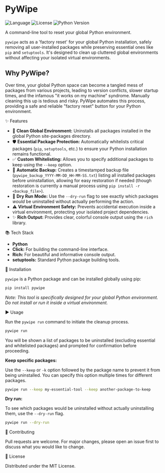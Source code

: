 # PyWipe

![Language](https://img.shields.io/badge/language-Python-blue.svg)
![License](https://img.shields.io/badge/license-MIT-green.svg)
![Python Version](https://img.shields.io/badge/python-%3E%3D3.7-blue.svg)

A command-line tool to reset your global Python environment.

`pywipe` acts as a 'factory reset' for your global Python installation, safely removing all user-installed packages while preserving essential ones like `pip` and `setuptools`. It's designed to clean up cluttered global environments without affecting your isolated virtual environments.

## Why PyWipe?

Over time, your global Python space can become a tangled mess of packages from various projects, leading to version conflicts, slower startup times, and the infamous "it works on my machine" syndrome. Manually cleaning this up is tedious and risky. PyWipe automates this process, providing a safe and reliable "factory reset" button for your Python environment.

✨ Features

*   🧹 **Clean Global Environment:** Uninstalls all packages installed in the global Python site-packages directory.
*   🛡️ **Essential Package Protection:** Automatically whitelists critical packages (`pip`, `setuptools`, etc.) to ensure your Python installation remains functional.
*   ✅ **Custom Whitelisting:** Allows you to specify additional packages to keep using the `--keep` option.
*   💾 **Automatic Backup:** Creates a timestamped backup file (`pywipe_backup_YYYY-MM-DD_HH-MM-SS.txt`) listing all installed packages before uninstallation, allowing for easy restoration if needed (though restoration is currently a manual process using `pip install -r <backup_file>`).
*   👀 **Dry Run Mode:** Use the `--dry-run` flag to see exactly which packages *would* be uninstalled without actually performing the action.
*   ⚠️ **Virtual Environment Safety:** Prevents accidental execution inside a virtual environment, protecting your isolated project dependencies.
*   ✨ **Rich Output:** Provides clear, colorful console output using the `rich` library.

📚 Tech Stack

*   **Python**
*   **Click:** For building the command-line interface.
*   **Rich:** For beautiful and informative console output.
*   **setuptools:** Standard Python package building tools.

🚀 Installation

`pywipe` is a Python package and can be installed globally using pip:

```bash
pip install pywipe
```

*Note: This tool is specifically designed for your global Python environment. Do not install or run it inside a virtual environment.*

▶️ Usage

Run the `pywipe run` command to initiate the cleanup process.

```bash
pywipe run
```

You will be shown a list of packages to be uninstalled (excluding essential and whitelisted packages) and prompted for confirmation before proceeding.

**Keep specific packages:**

Use the `--keep` or `-k` option followed by the package name to prevent it from being uninstalled. You can specify this option multiple times for different packages.

```bash
pywipe run --keep my-essential-tool --keep another-package-to-keep
```

**Dry run:**

To see which packages would be uninstalled without actually uninstalling them, use the `--dry-run` flag.

```bash
pywipe run --dry-run
```

🤝 Contributing

Pull requests are welcome. For major changes, please open an issue first to discuss what you would like to change.

📝 License

Distributed under the MIT License.